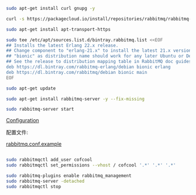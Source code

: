 

```sh
sudo apt-get install curl gnupg -y

curl -s https://packagecloud.io/install/repositories/rabbitmq/rabbitmq-server/script.deb.sh | sudo bash

sudo apt-get install apt-transport-https

sudo tee /etc/apt/sources.list.d/bintray.rabbitmq.list <<EOF 
## Installs the latest Erlang 22.x release.
## Change component to "erlang-21.x" to install the latest 21.x version.
## "bionic" as distribution name should work for any later Ubuntu or Debian release.
## See the release to distribution mapping table in RabbitMQ doc guides to learn more.
deb https://dl.bintray.com/rabbitmq-erlang/debian bionic erlang
deb https://dl.bintray.com/rabbitmq/debian bionic main
EOF

sudo apt-get update

sudo apt-get install rabbitmq-server -y --fix-missing

sudo rabbitmq-server start
```

[Configuration](https://www.rabbitmq.com/configure.html)

配置文件:

[rabbitmq.conf.example](https://raw.githubusercontent.com/rabbitmq/rabbitmq-server/master/docs/rabbitmq.conf.example)

```sh

sudo rabbitmqctl add_user cofcool
sudo rabbitmqctl set_permissions --vhost / cofcool '.*' '.*' '.*'
```

```sh
sudo rabbitmq-plugins enable rabbitmq_management
sudo rabbitmq-server -detached
sudo rabbitmqctl stop
```